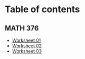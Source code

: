 # Table of contents

## MATH 376

* [Worksheet 01](https://github.com/HatefDastour/Python/blob/master/MATH376/Worksheet_01.ipynb)
* [Worksheet 02](https://github.com/HatefDastour/Python/blob/master/MATH376/Worksheet_02.ipynb)
* [Worksheet 03](https://github.com/HatefDastour/Python/blob/master/MATH376/Worksheet_03.ipynb)